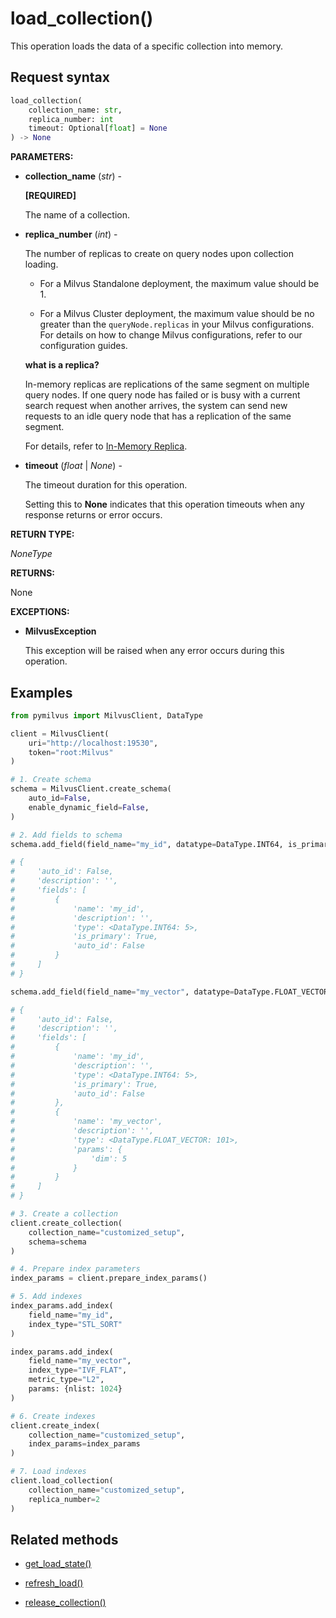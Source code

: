 # load_collection()

This operation loads the data of a specific collection into memory.

## Request syntax

```python
load_collection(
    collection_name: str, 
    replica_number: int
    timeout: Optional[float] = None
) -> None
```

**PARAMETERS:**

- **collection_name** (*str*) -

    **[REQUIRED]**

    The name of a collection.

- **replica_number** (*int*) -

    The number of replicas to create on query nodes upon collection loading.

    - For a Milvus Standalone deployment, the maximum value should be 1.

    - For a Milvus Cluster deployment, the maximum value should be no greater than the `queryNode.replicas` in your Milvus configurations. For details on how to change Milvus configurations, refer to our configuration guides.

    <div class="admonition note">

    <p><b>what is a replica?</b></p>

    <p>In-memory replicas are replications of the same segment on multiple query nodes. If one query node has failed or is busy with a current search request when another arrives, the system can send new requests to an idle query node that has a replication of the same segment.</p>
    <p>For details, refer to <a href="https://milvus.io/docs/replica.md#In-Memory-Replica">In-Memory Replica</a>.</p>

    </div>

- **timeout** (*float* | *None*) -

    The timeout duration for this operation. 

    Setting this to **None** indicates that this operation timeouts when any response returns or error occurs.

**RETURN TYPE:**

*NoneType*

**RETURNS:**

None

**EXCEPTIONS:**

- **MilvusException**

    This exception will be raised when any error occurs during this operation.

## Examples

```python
from pymilvus import MilvusClient, DataType

client = MilvusClient(
    uri="http://localhost:19530",
    token="root:Milvus"
)

# 1. Create schema
schema = MilvusClient.create_schema(
    auto_id=False,
    enable_dynamic_field=False,
)

# 2. Add fields to schema
schema.add_field(field_name="my_id", datatype=DataType.INT64, is_primary=True)

# {
#     'auto_id': False, 
#     'description': '', 
#     'fields': [
#         {
#             'name': 'my_id', 
#             'description': '', 
#             'type': <DataType.INT64: 5>, 
#             'is_primary': True, 
#             'auto_id': False
#         }
#     ]
# }

schema.add_field(field_name="my_vector", datatype=DataType.FLOAT_VECTOR, dim=5)

# {
#     'auto_id': False, 
#     'description': '', 
#     'fields': [
#         {
#             'name': 'my_id', 
#             'description': '', 
#             'type': <DataType.INT64: 5>, 
#             'is_primary': True, 
#             'auto_id': False
#         }, 
#         {
#             'name': 'my_vector', 
#             'description': '', 
#             'type': <DataType.FLOAT_VECTOR: 101>, 
#             'params': {
#                 'dim': 5
#             }
#         }        
#     ]
# }

# 3. Create a collection
client.create_collection(
    collection_name="customized_setup",
    schema=schema
)

# 4. Prepare index parameters
index_params = client.prepare_index_params()

# 5. Add indexes
index_params.add_index(
    field_name="my_id",
    index_type="STL_SORT"
)

index_params.add_index(
    field_name="my_vector", 
    index_type="IVF_FLAT",
    metric_type="L2",
    params: {nlist: 1024}
)

# 6. Create indexes
client.create_index(
    collection_name="customized_setup",
    index_params=index_params
)

# 7. Load indexes
client.load_collection(
    collection_name="customized_setup",
    replica_number=2
)
```

## Related methods

- [get_load_state()](./Management-get_load_state)

- [refresh_load()](./Management-refresh_load)

- [release_collection()](./Management-release_collection)

